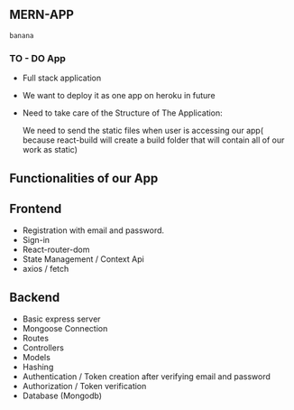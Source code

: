 ## MERN-APP

`banana`

### TO - DO App

- Full stack application
- We want to deploy it as one app on heroku in future
- Need to take care of the Structure of The Application:

    <!-- Our Plan is to have our server inside the main MERN-APP folder and client as sub folder inside the MERN-APP folder. -->
    We need to send the static files when user is accessing our app( because react-build will create a build folder that will contain all of our work as static)

## Functionalities of our App

## Frontend

- Registration with email and password.
- Sign-in
- React-router-dom
- State Management / Context Api
- axios / fetch

## Backend

- Basic express server
- Mongoose Connection
- Routes
- Controllers
- Models
- Hashing
- Authentication / Token creation after verifying email and password
- Authorization / Token verification
- Database (Mongodb)
